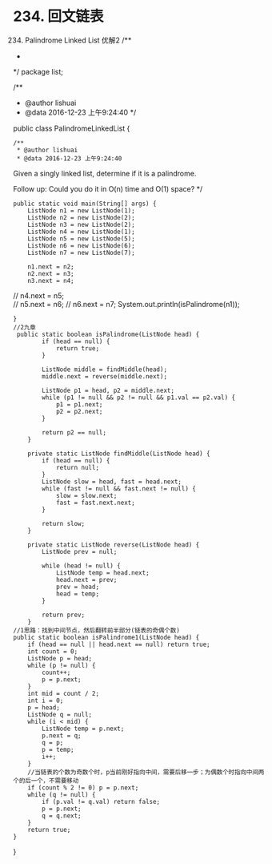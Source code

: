 # 234. 回文链表


[](https://leetcode-cn.com/problems/palindrome-linked-list/)



234. Palindrome Linked List
优解2
/**
 *
 */
package list;

/**
 * @author lishuai
 * @data 2016-12-23 上午9:24:40
 */

public class PalindromeLinkedList {

    /**
     * @author lishuai
     * @data 2016-12-23 上午9:24:40
Given a singly linked list, determine if it is a palindrome.

Follow up:
Could you do it in O(n) time and O(1) space?
     */

    public static void main(String[] args) {
        ListNode n1 = new ListNode(1);
        ListNode n2 = new ListNode(2);
        ListNode n3 = new ListNode(2);       
        ListNode n4 = new ListNode(1);       
        ListNode n5 = new ListNode(5);
        ListNode n6 = new ListNode(6);
        ListNode n7 = new ListNode(7);

        n1.next = n2;
        n2.next = n3;
        n3.next = n4;
//        n4.next = n5;       
//        n5.next = n6;
//        n6.next = n7;
        System.out.println(isPalindrome(n1));

    }
    //2九章
     public static boolean isPalindrome(ListNode head) {
            if (head == null) {
                return true;
            }

            ListNode middle = findMiddle(head);
            middle.next = reverse(middle.next);

            ListNode p1 = head, p2 = middle.next;
            while (p1 != null && p2 != null && p1.val == p2.val) {
                p1 = p1.next;
                p2 = p2.next;
            }

            return p2 == null;
        }

        private static ListNode findMiddle(ListNode head) {
            if (head == null) {
                return null;
            }
            ListNode slow = head, fast = head.next;
            while (fast != null && fast.next != null) {
                slow = slow.next;
                fast = fast.next.next;
            }

            return slow;
        }

        private static ListNode reverse(ListNode head) {
            ListNode prev = null;

            while (head != null) {
                ListNode temp = head.next;
                head.next = prev;
                prev = head;
                head = temp;
            }

            return prev;
        }
    //1思路：找到中间节点，然后翻转前半部分(链表的奇偶个数)
    public static boolean isPalindrome1(ListNode head) {
        if (head == null || head.next == null) return true;
        int count = 0;
        ListNode p = head;
        while (p != null) {
            count++;
            p = p.next;               
        }       
        int mid = count / 2;   
        int i = 0;
        p = head;
        ListNode q = null;
        while (i < mid) {
            ListNode temp = p.next;
            p.next = q;
            q = p;
            p = temp;
            i++;
        }
        //当链表的个数为奇数个时，p当前刚好指向中间，需要后移一步；为偶数个时指向中间两个的后一个，不需要移动
        if (count % 2 != 0) p = p.next;       
        while (q != null) {
            if (p.val != q.val) return false;
            p = p.next;
            q = q.next;
        }               
        return true;
    }
}

